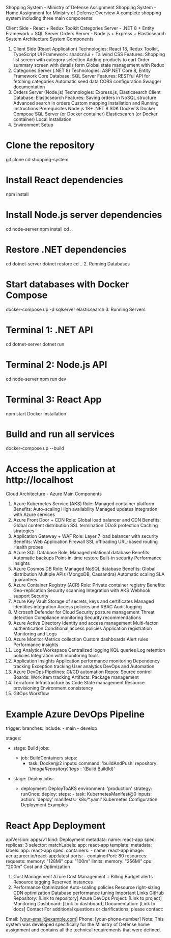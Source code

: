Shopping System - Ministry of Defense Assignment
Shopping System - Home Assignment for Ministry of Defense
Overview
A complete shopping system including three main components:

Client Side - React + Redux Toolkit
Categories Server - .NET 8 + Entity Framework + SQL Server
Orders Server - Node.js + Express + Elasticsearch
System Architecture
System Components
1. Client Side (React Application)
Technologies: React 18, Redux Toolkit, TypeScript
UI Framework: shadcn/ui + Tailwind CSS
Features:
Shopping list screen with category selection
Adding products to cart
Order summary screen with details form
Global state management with Redux
2. Categories Server (.NET 8)
Technologies: ASP.NET Core 8, Entity Framework Core
Database: SQL Server
Features:
RESTful API for fetching categories
Automatic seed data
CORS configuration
Swagger documentation
3. Orders Server (Node.js)
Technologies: Express.js, Elasticsearch Client
Database: Elasticsearch
Features:
Saving orders in NoSQL structure
Advanced search in orders
Custom mapping
Installation and Running Instructions
Prerequisites
Node.js 18+
.NET 8 SDK
Docker & Docker Compose
SQL Server (or Docker container)
Elasticsearch (or Docker container)
Local Installation
1. Environment Setup
# Clone the repository
git clone <repository-url>
cd shopping-system

# Install React dependencies
npm install

# Install Node.js server dependencies
cd node-server
npm install
cd ..

# Restore .NET dependencies
cd dotnet-server
dotnet restore
cd ..
2. Running Databases
# Start databases with Docker Compose
docker-compose up -d sqlserver elasticsearch
3. Running Servers
# Terminal 1: .NET API
cd dotnet-server
dotnet run

# Terminal 2: Node.js API
cd node-server
npm run dev

# Terminal 3: React App
npm start
Docker Installation
# Build and run all services
docker-compose up --build

# Access the application at http://localhost
Cloud Architecture - Azure
Main Components
1. Azure Kubernetes Service (AKS)
Role: Managed container platform
Benefits:
Auto-scaling
High availability
Managed updates
Integration with Azure services
2. Azure Front Door + CDN
Role: Global load balancer and CDN
Benefits:
Global content distribution
SSL termination
DDoS protection
Caching strategies
3. Application Gateway + WAF
Role: Layer 7 load balancer with security
Benefits:
Web Application Firewall
SSL offloading
URL-based routing
Health probes
4. Azure SQL Database
Role: Managed relational database
Benefits:
Automatic backups
Point-in-time restore
Built-in security
Performance insights
5. Azure Cosmos DB
Role: Managed NoSQL database
Benefits:
Global distribution
Multiple APIs (MongoDB, Cassandra)
Automatic scaling
SLA guarantees
6. Azure Container Registry (ACR)
Role: Private container registry
Benefits:
Geo-replication
Security scanning
Integration with AKS
Webhook support
Security
1. Azure Key Vault
Storage of secrets, keys and certificates
Managed identities integration
Access policies and RBAC
Audit logging
2. Microsoft Defender for Cloud
Security posture management
Threat detection
Compliance monitoring
Security recommendations
3. Azure Active Directory
Identity and access management
Multi-factor authentication
Conditional access policies
Application registration
Monitoring and Logs
1. Azure Monitor
Metrics collection
Custom dashboards
Alert rules
Performance insights
2. Log Analytics Workspace
Centralized logging
KQL queries
Log retention policies
Integration with monitoring tools
3. Application Insights
Application performance monitoring
Dependency tracking
Exception tracking
User analytics
DevOps and Automation
1. Azure DevOps
Pipelines: CI/CD automation
Repos: Source control
Boards: Work item tracking
Artifacts: Package management
2. Terraform
Infrastructure as Code
State management
Resource provisioning
Environment consistency
3. GitOps Workflow
# Example Azure DevOps Pipeline
trigger:
  branches:
    include:
      - main
      - develop

stages:
  - stage: Build
    jobs:
      - job: BuildContainers
        steps:
          - task: Docker@2
            inputs:
              command: 'buildAndPush'
              repository: '$(imageRepository)'
              tags: '$(Build.BuildId)'

  - stage: Deploy
    jobs:
      - deployment: DeployToAKS
        environment: 'production'
        strategy:
          runOnce:
            deploy:
              steps:
                - task: KubernetesManifest@0
                  inputs:
                    action: 'deploy'
                    manifests: 'k8s/*.yaml'
Kubernetes Configuration
Deployment Examples
# React App Deployment
apiVersion: apps/v1
kind: Deployment
metadata:
  name: react-app
spec:
  replicas: 3
  selector:
    matchLabels:
      app: react-app
  template:
    metadata:
      labels:
        app: react-app
    spec:
      containers:
      - name: react-app
        image: acr.azurecr.io/react-app:latest
        ports:
        - containerPort: 80
        resources:
          requests:
            memory: "128Mi"
            cpu: "100m"
          limits:
            memory: "256Mi"
            cpu: "200m"
Cost and Optimization
1. Cost Management
Azure Cost Management + Billing
Budget alerts
Resource tagging
Reserved instances
2. Performance Optimization
Auto-scaling policies
Resource right-sizing
CDN optimization
Database performance tuning
Important Links
GitHub Repository: [Link to repository]
Azure DevOps Project: [Link to project]
Monitoring Dashboard: [Link to dashboard]
Documentation: [Link to docs]
Contact
For additional questions or clarifications, please contact:

Email: [your-email@example.com]
Phone: [your-phone-number]
Note: This system was developed specifically for the Ministry of Defense home assignment and contains all the technical requirements that were defined.
